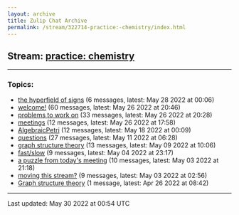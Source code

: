 ```yaml
---
layout: archive
title: Zulip Chat Archive
permalink: /stream/322714-practice:-chemistry/index.html
---
```


## Stream: [practice: chemistry](https://mattecapu.github.io/ct-zulip-archive/stream/322714-practice:-chemistry/index.html)
---

### Topics:

* [the hyperfield of signs](topic/topic_the.20hyperfield.20of.20signs.html) (6 messages, latest: May 28 2022 at 00:06)
* [welcome!](topic/topic_welcome!.html) (60 messages, latest: May 26 2022 at 20:46)
* [problems to work on](topic/topic_problems.20to.20work.20on.html) (33 messages, latest: May 26 2022 at 20:28)
* [meetings](topic/topic_meetings.html) (12 messages, latest: May 26 2022 at 17:58)
* [AlgebraicPetri](topic/topic_AlgebraicPetri.html) (12 messages, latest: May 18 2022 at 00:09)
* [questions](topic/topic_questions.html) (27 messages, latest: May 11 2022 at 06:28)
* [graph structure theory](topic/topic_graph.20structure.20theory.html) (13 messages, latest: May 09 2022 at 10:06)
* [fast/slow](topic/topic_fast.2Fslow.html) (9 messages, latest: May 04 2022 at 23:17)
* [a puzzle from today's meeting](topic/topic_a.20puzzle.20from.20today's.20meeting.html) (10 messages, latest: May 03 2022 at 21:18)
* [moving this stream?](topic/topic_moving.20this.20stream.3F.html) (9 messages, latest: May 03 2022 at 02:56)
* [Graph structure theory](topic/topic_Graph.20structure.20theory.html) (1 message, latest: Apr 26 2022 at 08:42)

<hr><p>Last updated: May 30 2022 at 00:54 UTC</p>